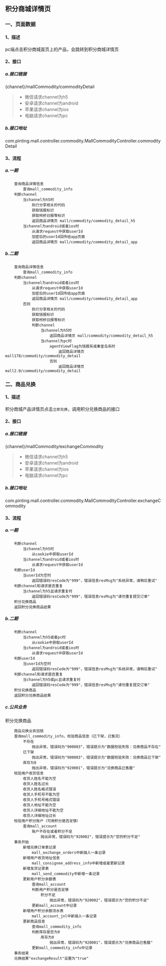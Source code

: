 ## 积分商城详情页
### 一、页面数据
#### 1、描述
pc端点击积分商城首页上的产品，会跳转到积分商城详情页
#### 2、接口
##### a.接口链接
{channel}/mallCommodity/commodityDetail
> + 微信请求channel为h5
> + 安卓请求channel为android
> + 苹果请求channel为ios
> + 电脑请求channel为pc
##### b.接口地址
com.pinting.mall.controller.commodity.MallCommodityController.commodityDetail
#### 3、流程
##### a.一期

```
    查询商品详情信息
        查询mall_commodity_info
    判断channel
        当channel为h5时
            执行分享相关的代码
            获取钱报标识
            获取柯桥日报等标识
            返回商品详情页 mall/commodity/commodity_detail_h5
        当channel为android或者ios时
            从请求request中获取userId
            加密后的userId回传给app页面
            返回商品详情页 mall/commodity/commodity_detail_app
```
##### b.二期
```
    查询商品详情信息
        查询mall_commodity_info
    判断channel
        当channel为android或者ios时
            从请求request中获取userId
            加密后的userId回传给app页面
            返回商品详情页 mall/commodity/commodity_detail_app
        否则
            执行分享相关的代码
            获取钱报标识
            获取柯桥日报等标识
            判断channel
                当channel为h5时
                    返回商品详情页 mall/commodity/commodity_detail_h5
                当channel为pc时
                    agentViewFlag为钱报系或秦皇岛系时
                        返回商品详情页 mall178/commodity/commodity_detail
                    否则
                        返回商品详情页 mall2.0/commodity/commodity_detail
```
### 二、商品兑换
#### 1、描述
积分商城产品详情页点击`立即兑换`，调用积分兑换商品的接口
#### 2、接口
##### a.接口链接
{channel}/mallCommodity/exchangeCommodity
> + 微信请求channel为h5
> + 安卓请求channel为android
> + 苹果请求channel为ios
> + 电脑请求channel为pc
##### b.接口地址
com.pinting.mall.controller.commodity.MallCommodityController.exchangeCommodity
#### 3、流程
##### a.一期
```
    判断channel
        当channel为h5时
            从cookie中获取userId
        当channel为android或者ios时
            从请求request中获取userId
    判断userId
        当userId为空时
            返回错误码resCode为"999"，错误信息resMsg为"系统异常，请稍后重试"
    判断channel和请求是否重复
        当channel为h5且请求重复时
            返回错误码resCode为"999"，错误信息resMsg为"请勿重复提交订单"
    积分兑换商品
    返回积分兑换商品结果
```
##### b.二期
```
    判断channel
        当channel为h5或者pc时
            从cookie中获取userId
        当channel为android或者ios时
            从请求request中获取userId
    判断userId
        当userId为空时
            返回错误码resCode为"999"，错误信息resMsg为"系统异常，请稍后重试"
    判断channel和请求是否重复
        当channel为h5或pc且请求重复时
            返回错误码resCode为"999"，错误信息resMsg为"请勿重复提交订单"
    积分兑换商品
    返回积分兑换商品结果
```
##### c.公共业务
积分兑换商品

```
    商品兑换业务加锁
    查询mall_commodity_info，校验商品信息（已下架，已售完）
        不存在
            抛出异常，错误码为"900003"，错误提示为"数据校验失败：兑换商品不存在"
        已下架
            抛出异常，错误码为"900003"，错误提示为"数据校验失败：兑换商品已下架"
        库存为0
            抛出异常，错误码为"920001"，错误提示为"兑换商品已售罄"
    校验用户收货信息
        收货人姓名不能为空
        收货人姓名过长
        收货人姓名格式错误
        收货人手机号不能为空
        收货人手机号格式错误
        收货人地址不能为空
        收货人详细地址不能为空
        收货人详细地址过长
    校验用户积分账户（可用积分是否足够）
        查询mall_account
            账户不存在或者积分不足
                抛出异常，错误码为"920002"，错误提示为"您的积分不足"
    事务开始
        新增兑换订单表记录
            mall_exchange_orders中新插入一条记录
        新增用户收货地址信息
            mall_consignee_address_info中新增或者更新记录
        新增发货记录表
            mall_send_commodity中新增一条记录
        更新用户积分余额表
            查询mall_account
            判断用户积分是否足够
                积分不足
                    抛出异常，错误码为"920002"，错误提示为"您的积分不足"
            更新mall_account中记录
        新增用户积分余额流水表
            mall_account_jnl中新插入一条记录
        更新商品信息
            查询mall_commodity_info
            判断库存是否为0
                库存为0
                    抛出异常，错误码为"920001"，错误提示为"兑换商品已售罄"
            更新mall_commodity_info中记录
    事务结束
    兑换结果"exchangeResult"设置为"true"
```
